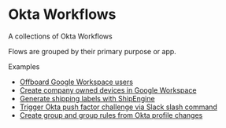 # Okta Workflows
A collections of Okta Workflows

Flows are grouped by their primary purpose or app.

Examples
- [Offboard Google Workspace users](/Google%20Workspace/offboard_google_workspace_users)
- [Create company owned devices in Google Workspace](/Google%20Workspace/create_company_owned_devices%20_google_workspace)
- [Generate shipping labels with ShipEngine](/ShipEngine/generate_shipping_labels_shipengine)
- [Trigger Okta push factor challenge via Slack slash command](/Slack/okta_push_factor_challenge_via_slack_slash_command)
- [Create group and group rules from Okta profile changes](/Okta/Create%20group%20and%20group%20rules%20from%20profile%20changes)
